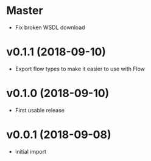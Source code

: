 # Master
* Fix broken WSDL download

# v0.1.1 (2018-09-10)
* Export flow types to make it easier to use with Flow

# v0.1.0 (2018-09-10)
* First usable release

# v0.0.1 (2018-09-08)
* initial import
